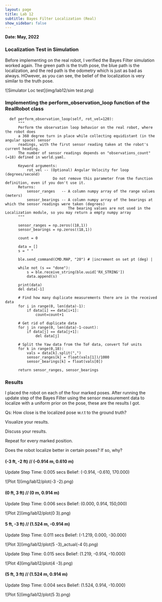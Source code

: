 ```yaml
---
layout: page
title: Lab 12
subtitle: Bayes Filter Localization (Real)
show_sidebar: false
---
```


**Date: May, 2022**


### Localization Test in Simulation
Before implementing on the real robot, I verified the Bayes Filter simulation worked again. The green path is the truth pose, the blue path is the localization, and the red path is the odometry which is just as bad as always. HOwever, as you can see, the belief of the localization is very similar to the truth pose.


![Simulator Loc test](img/lab12/sim test.png)


### Implementing the perform_observation_loop function of the RealRobot class


```
  def perform_observation_loop(self, rot_vel=120):
      """
      Perform the observation loop behavior on the real robot, where the robot does  
      a 360 degree turn in place while collecting equidistant (in the angular space) sensor
      readings, with the first sensor reading taken at the robot's current heading. 
      The number of sensor readings depends on "observations_count"(=18) defined in world.yaml.

      Keyword arguments:
          rot_vel -- (Optional) Angular Velocity for loop (degrees/second)
                      Do not remove this parameter from the function definition, even if you don't use it.
      Returns:
          sensor_ranges   -- A column numpy array of the range values (meters)
          sensor_bearings -- A column numpy array of the bearings at which the sensor readings were taken (degrees)
                             The bearing values are not used in the Localization module, so you may return a empty numpy array
      """

      sensor_ranges = np.zeros((18,1))
      sensor_bearings = np.zeros((18,1))

      count = 0

      data = []
      s = " "

      ble.send_command(CMD.MAP, "20") # |increment on set pt (deg) |

      while not (s == "done"):
          s = ble.receive_string(ble.uuid['RX_STRING'])
          data.append(s)    

      print(data)
      del data[-1]

      # Find how many duplicate measurements there are in the received data
      for i in range(0, len(data)-1):
          if data[i] == data[i+1]:
              count=count+1

      # Get rid of duplicate data
      for j in range(0, len(data)-1-count):
          if data[j] == data[j+1]:        
              del data[j]

      # Split the Yaw data from the ToF data, convert ToF units
      for k in range(0,18):
          vals = data[k].split(",")
          sensor_ranges[k] = float(vals[1])/1000
          sensor_bearings[k] = float(vals[0])

      return sensor_ranges, sensor_bearings
```


### Results
I placed the robot on each of the four marked poses. After running the update step of the Bayes Filter using the sensor measurement data to localize with a uniform prior on the pose, these are the results I got.

Qs:
How close is the localized pose w.r.t to the ground truth?

Visualize your results.

Discuss your results.

Repeat for every marked position.

Does the robot localize better in certain poses? If so, why?

#### (-3 ft, -2 ft) // (-0.914 m, 0.610 m)
Update Step Time: 0.005 secs
Belief: (-0.914, -0.610, 170.000)

![Plot 1](img/lab12/plot(-3 -2).png)

#### (0 ft, 3 ft) // (0 m, 0.914 m)
Update Step Time: 0.006 secs
Belief: (0.000, 0.914, 150,000)

![Plot 2](img/lab12/plot(0 3).png)

#### 5 ft, -3 ft) // (1.524 m, -0.914 m)
Update Step Time: 0.011 secs
Belief: (-1.219, 0.000, -30.000)

![Plot 3](img/lab12/plot(5 -3)_actual(-4 0).png)


Update Step Time: 0.015 secs
Belief: (1.219, -0.914, -10.000)

![Plot 4](img/lab12/plot(4 -3).png)

#### (5 ft, 3 ft) // (1.524 m, 0.914 m)
Update Step Time: 0.004 secs
Belief: (1.524, 0.914, -10.000)

![Plot 5](img/lab12/plot(5 3).png)

